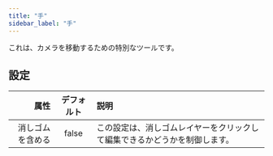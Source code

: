 ```yaml
---
title: "手"
sidebar_label: "手"
---
```



これは、カメラを移動するための特別なツールです。

## 設定

|       属性 | デフォルト | 説明                                    |
| --------:|:-----:|:------------------------------------- |
| 消しゴムを含める | false | この設定は、消しゴムレイヤーをクリックして編集できるかどうかを制御します。 |
